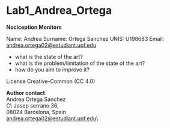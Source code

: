 # Lab1_Andrea_Ortega
**Nociception Monitors**

Name: Andrea
Surname: Ortega Sanchez
UNIS: U198683
Email: andrea.ortega02@estudiant.upf.edu

- what is the state of the art?
- what is the problem/limitation of the state of the art?
- how do you aim to improve it?








License Creative-Common (CC 4.0)

**Author contact**\
Andrea Ortega Sanchez\
C\ Josep serrano 36,\
08024 Barcelona, Spain\
andrea.ortega02@estudiant.upf.edu\
